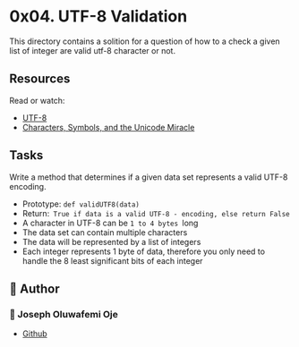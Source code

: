 # 0x04. UTF-8 Validation
This directory contains a solition for a question of how to a check a given list of integer are valid utf-8 character or not.

## Resources
Read or watch:

- [UTF-8](https://en.wikipedia.org/wiki/UTF-8)
- [Characters, Symbols, and the Unicode Miracle](https://www.youtube.com/watch?v=MijmeoH9LT4)

## Tasks
Write a method that determines if a given data set represents a valid UTF-8 encoding.

- Prototype: `def validUTF8(data)`
- Return:` True if data is a valid UTF-8 - encoding, else return False`
- A character in UTF-8 can be `1 to 4 bytes `long
- The data set can contain multiple characters
- The data will be represented by a list of integers
- Each integer represents 1 byte of data, therefore you only need to handle the 8 least significant bits of each integer

## :pencil: **Author**
### :man: Joseph Oluwafemi Oje
- [Github](https://github.com/Joseph-Oje)
